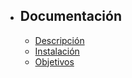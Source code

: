 - ## Documentación
    - [Descripción](/{{route}}/{{version}}/description)
    - [Instalación](/{{route}}/{{version}}/installation)
    - [Objetivos](/{{route}}/{{version}}/objectives)
